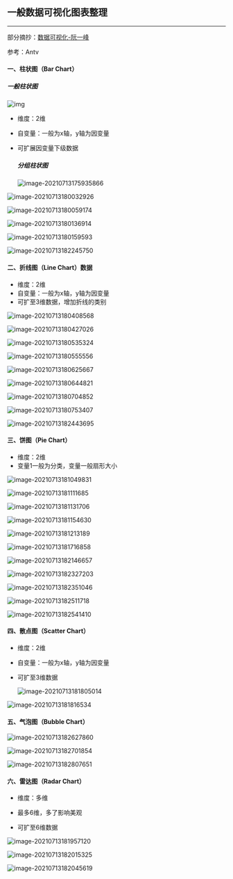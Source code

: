 ## 一般数据可视化图表整理

------

部分摘抄：[数据可视化-阮一峰](http://www.ruanyifeng.com/blog/2014/11/basic-charts.html)

参考：Antv

#### 一、柱状图（Bar Chart）

##### 	一般柱状图

![img](http://www.ruanyifeng.com/blogimg/asset/2014/bg2014112902.png)

+ 维度：2维

+ 自变量：一般为x轴，y轴为因变量

+ 可扩展因变量下级数据

  
  
  ##### 分组柱状图
  
  ![image-20210713175935866](C:\Users\codingtech\AppData\Roaming\Typora\typora-user-images\image-20210713175935866.png)

![image-20210713180032926](C:\Users\codingtech\AppData\Roaming\Typora\typora-user-images\image-20210713180032926.png)

![image-20210713180059174](C:\Users\codingtech\AppData\Roaming\Typora\typora-user-images\image-20210713180059174.png)

![image-20210713180136914](C:\Users\codingtech\AppData\Roaming\Typora\typora-user-images\image-20210713180136914.png)

![image-20210713180159593](C:\Users\codingtech\AppData\Roaming\Typora\typora-user-images\image-20210713180159593.png)

![image-20210713182245750](C:\Users\codingtech\AppData\Roaming\Typora\typora-user-images\image-20210713182245750.png)

#### 二、折线图（Line Chart）数据

+ 维度：2维
+ 自变量：一般为x轴，y轴为因变量
+ 可扩至3维数据，增加折线的类别

![image-20210713180408568](C:\Users\codingtech\AppData\Roaming\Typora\typora-user-images\image-20210713180408568.png)

![image-20210713180427026](C:\Users\codingtech\AppData\Roaming\Typora\typora-user-images\image-20210713180427026.png)

![image-20210713180535324](C:\Users\codingtech\AppData\Roaming\Typora\typora-user-images\image-20210713180535324.png)

![image-20210713180555556](C:\Users\codingtech\AppData\Roaming\Typora\typora-user-images\image-20210713180555556.png)

![image-20210713180625667](C:\Users\codingtech\AppData\Roaming\Typora\typora-user-images\image-20210713180625667.png)

![image-20210713180644821](C:\Users\codingtech\AppData\Roaming\Typora\typora-user-images\image-20210713180644821.png)

![image-20210713180704852](C:\Users\codingtech\AppData\Roaming\Typora\typora-user-images\image-20210713180704852.png)

![image-20210713180753407](C:\Users\codingtech\AppData\Roaming\Typora\typora-user-images\image-20210713180753407.png)

![image-20210713182443695](C:\Users\codingtech\AppData\Roaming\Typora\typora-user-images\image-20210713182443695.png)

#### 三、饼图（Pie Chart）

+ 维度：2维
+ 变量1一般为分类，变量一般扇形大小

![image-20210713181049831](C:\Users\codingtech\AppData\Roaming\Typora\typora-user-images\image-20210713181049831.png)

![image-20210713181111685](C:\Users\codingtech\AppData\Roaming\Typora\typora-user-images\image-20210713181111685.png)

![image-20210713181131706](C:\Users\codingtech\AppData\Roaming\Typora\typora-user-images\image-20210713181131706.png)

![image-20210713181154630](C:\Users\codingtech\AppData\Roaming\Typora\typora-user-images\image-20210713181154630.png)

![image-20210713181213189](C:\Users\codingtech\AppData\Roaming\Typora\typora-user-images\image-20210713181213189.png)

![image-20210713181716858](C:\Users\codingtech\AppData\Roaming\Typora\typora-user-images\image-20210713181716858.png)

![image-20210713182146657](C:\Users\codingtech\AppData\Roaming\Typora\typora-user-images\image-20210713182146657.png)

![image-20210713182327203](C:\Users\codingtech\AppData\Roaming\Typora\typora-user-images\image-20210713182327203.png)

![image-20210713182351046](C:\Users\codingtech\AppData\Roaming\Typora\typora-user-images\image-20210713182351046.png)

![image-20210713182511718](C:\Users\codingtech\AppData\Roaming\Typora\typora-user-images\image-20210713182511718.png)

![image-20210713182541410](C:\Users\codingtech\AppData\Roaming\Typora\typora-user-images\image-20210713182541410.png)

#### 四、散点图（Scatter Chart）

+ 维度：2维

+ 自变量：一般为x轴，y轴为因变量

+ 可扩至3维数据

  ![image-20210713181805014](C:\Users\codingtech\AppData\Roaming\Typora\typora-user-images\image-20210713181805014.png)

![image-20210713181816534](C:\Users\codingtech\AppData\Roaming\Typora\typora-user-images\image-20210713181816534.png)



#### 五、气泡图（Bubble Chart）

![image-20210713182627860](C:\Users\codingtech\AppData\Roaming\Typora\typora-user-images\image-20210713182627860.png)

![image-20210713182701854](C:\Users\codingtech\AppData\Roaming\Typora\typora-user-images\image-20210713182701854.png)

![image-20210713182807651](C:\Users\codingtech\AppData\Roaming\Typora\typora-user-images\image-20210713182807651.png)

#### 六、雷达图（Radar Chart）

+ 维度：多维

+ 最多6维，多了影响美观

+ 可扩至6维数据

![image-20210713181957120](C:\Users\codingtech\AppData\Roaming\Typora\typora-user-images\image-20210713181957120.png)

![image-20210713182015325](C:\Users\codingtech\AppData\Roaming\Typora\typora-user-images\image-20210713182015325.png)

![image-20210713182045619](C:\Users\codingtech\AppData\Roaming\Typora\typora-user-images\image-20210713182045619.png)


